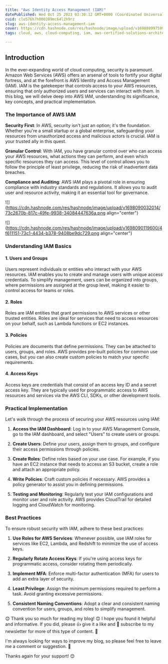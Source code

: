 ```yaml
---
title: "Aws Identity Access Management (IAM)"
datePublished: Wed Oct 25 2023 03:30:12 GMT+0000 (Coordinated Universal Time)
cuid: clo576h7h000209mc64l2h9rz
slug: aws-identity-access-management-iam
cover: https://cdn.hashnode.com/res/hashnode/image/upload/v1698089975990/1d4dc047-6203-4fa8-adda-21b93a671053.png
tags: cloud, aws, cloud-computing, iam, aws-certified-solutions-architect-associate

---
```


## Introduction

In the ever-expanding world of cloud computing, security is paramount. Amazon Web Services (AWS) offers an arsenal of tools to fortify your digital fortress, and at the forefront is AWS Identity and Access Management (IAM). IAM is the gatekeeper that controls access to your AWS resources, ensuring that only authorized users and services can interact with them. In this blog, we will delve deep into AWS IAM, understanding its significance, key concepts, and practical implementation.

### **The Importance of AWS IAM**

**Security First**: In AWS, security isn't just an option; it's the foundation. Whether you're a small startup or a global enterprise, safeguarding your resources from unauthorized access and malicious actors is crucial. IAM is your trusted ally in this quest.

**Granular Control**: With IAM, you have granular control over who can access your AWS resources, what actions they can perform, and even which specific resources they can access. This level of control allows you to follow the principle of least privilege, reducing the risk of inadvertent data breaches.

**Compliance and Auditing**: AWS IAM plays a pivotal role in ensuring compliance with industry standards and regulations. It allows you to audit user and resource activity, making it an essential tool for governance.

![](https://cdn.hashnode.com/res/hashnode/image/upload/v1698090032014/73c2670b-817c-49fe-9938-34084447636a.png align="center")

![](https://cdn.hashnode.com/res/hashnode/image/upload/v1698090119600/4f611151-73c1-4434-b378-9408be9dc729.png align="center")

### **Understanding IAM Basics**

#### 1\. Users and Groups

Users represent individuals or entities who interact with your AWS resources. IAM enables you to create and manage users with unique access credentials. To simplify management, users can be organized into groups, where permissions are assigned at the group level, making it easier to control access for teams or roles.

#### 2\. Roles

Roles are IAM entities that grant permissions to AWS services or other trusted entities. Roles are ideal for services that need to access resources on your behalf, such as Lambda functions or EC2 instances.

#### 3\. Policies

Policies are documents that define permissions. They can be attached to users, groups, and roles. AWS provides pre-built policies for common use cases, but you can also create custom policies to match your specific requirements.

#### 4\. Access Keys

Access keys are credentials that consist of an access key ID and a secret access key. They are typically used for programmatic access to AWS resources and services via the AWS CLI, SDKs, or other development tools.

### **Practical Implementation**

Let's walk through the process of securing your AWS resources using IAM:

1. **Access the IAM Dashboard**: Log in to your AWS Management Console, go to the IAM dashboard, and select "Users" to create users or groups.
    
2. **Create Users**: Define your users, assign them to groups, and configure their access permissions through policies.
    
3. **Create Roles**: Define roles based on your use case. For example, if you have an EC2 instance that needs to access an S3 bucket, create a role and attach an appropriate policy.
    
4. **Write Policies**: Craft custom policies if necessary. AWS provides a policy generator to assist you in defining permissions.
    
5. **Testing and Monitoring**: Regularly test your IAM configurations and monitor user and role activity. AWS provides CloudTrail for detailed logging and CloudWatch for monitoring.
    

### **Best Practices**

To ensure robust security with IAM, adhere to these best practices:

1. **Use Roles for AWS Services**: Whenever possible, use IAM roles for services like EC2, Lambda, and Redshift to minimize the use of access keys.
    
2. **Regularly Rotate Access Keys**: If you're using access keys for programmatic access, consider rotating them periodically.
    
3. **Implement MFA**: Enforce multi-factor authentication (MFA) for users to add an extra layer of security.
    
4. **Least Privilege**: Assign the minimum permissions required to perform a task. Avoid granting excessive permissions.
    
5. **Consistent Naming Conventions**: Adopt a clear and consistent naming convention for users, groups, and roles to simplify management.
    

😊 Thank you so much for reading my blog! 😊 I hope you found it helpful and informative. If you did, please 👍 give it a like and 💌 subscribe to my newsletter for more of this type of content. 💌

I'm always looking for ways to improve my blog, so please feel free to leave me a comment or suggestion. 💬

Thanks again for your support! 😊